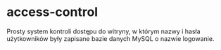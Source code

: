 # access-control
Prosty system kontroli dostępu do witryny, w którym nazwy i hasła użytkowników były zapisane bazie danych MySQL o nazwie logowanie.
